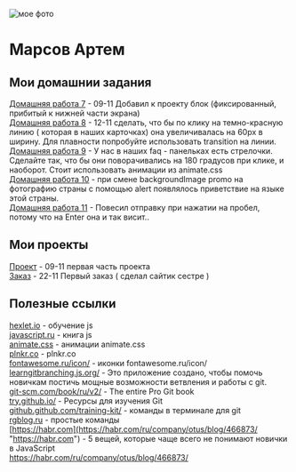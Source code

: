 ![мое фото](fobos78.github.io/my_foto.jpg "мое фото")  
# Марсов Артем  

## Мои домашнии задания  
[Домашняя работа 7](https://github.com/fobos78/fobos78.github.io/blob/master/fobos78.github.io/homework "Моя домашка") - 09-11 Добавил к проекту блок (фиксированный, прибитый к нижней части экрана)  
[Домашняя работа 8](https://github.com/fobos78/fobos78.github.io/homework-12-11-19/ "Моя домашка") - 12-11 сделать, что бы по клику на темно-красную линию ( которая в наших карточках) она увеличивалась на 60px в ширину. Для плавности попробуйте использовать transition на линии.  
[Домашняя работа 9](https://github.com/fobos78/fobos78.github.io/homework_9_2_14-11-19/ "Моя домашка") - У нас в наших faq - панельках есть стрелочки. Сделайте так, что бы они поворачивались на 180 градусов при клике, и наоборот.  Стоит использовать анимации из animate.css  
[Домашняя работа 10](https://fobos78.github.io/homework_10_20-11-19/ "Моя домашка") - при смене backgroundImage promo на фотографию страны с помощью alert появлялось приветствие на языке этой страны.  
[Домашняя работа 11](https://fobos78.github.io/homework_11_from_23_11/ "Моя домашка") - Повесил отправку при нажатии на пробел, потому что на Enter она и так висит..   
  


## Мои проекты  
[Проект](fobos78.github.io/project1/ "проект") - 09-11 первая часть проекта  
[Заказ](https://fobos78.github.io/yoga%20project/ "проект") - 22-11 Первый заказ ( сделал сайтик сестре )    

## Полезные ссылки  
[hexlet.io](https://ru.hexlet.io/ "js") - обучение js  
[javascript.ru](https://javascript.ru "js") - книга js  
[animate.css](https://daneden.github.io/animate.css/ "animate.css") - анимации animate.css  
[plnkr.co](https://plnkr.co/edit/?p=catalogue "plnkr.co") - plnkr.co  
[fontawesome.ru/icon/](https://fontawesome.ru/icon/angle-up/ "fontawesome.ru/icon/") - иконки fontawesome.ru/icon/   
[learngitbranching.js.org/](https://learngitbranching.js.org/ "learngitbranching.js.org/") - Это приложение создано, чтобы помочь новичкам постичь мощные возможности ветвления и работы с git.   
[git-scm.com/book/ru/v2/](https://git-scm.com/book/ru/v2/ "git-scm.com/book/ru/v2/") - The entire Pro Git book    
[try.github.io/](https://try.github.io/ "try.github.io/") - Ресурсы для изучения Git  
[github.github.com/training-kit/](https://github.github.com/training-kit/downloads/ru/github-git-cheat-sheet/ "github.github.com/training-kit/") - команды в терминале для git   
[rgblog.ru](http://rgblog.ru/page/git-dlja-chajnika-komandy-kotorye-pomogut-nachat-rabotu "rgblog.ru") - простые команды  
[https://habr.com](https://habr.com/ru/company/otus/blog/466873/ "https://habr.com") - 5 вещей, которые чаще всего не понимают новички в JavaScript  
https://habr.com/ru/company/otus/blog/466873/
